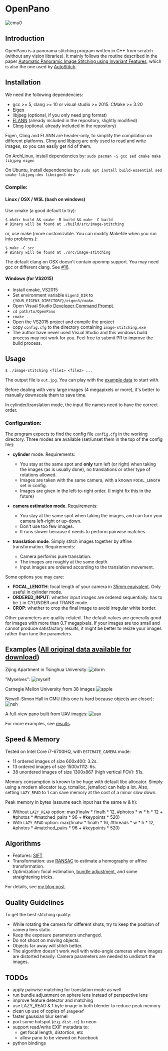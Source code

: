 # OpenPano

![cmu0](results/CMU0-all.jpg)

## Introduction

OpenPano is a panorama stitching program written in C++ from scratch (without any vision libraries). It mainly follows the routine
described in the paper [Automatic Panoramic Image Stitching using Invariant Features](http://matthewalunbrown.com/papers/ijcv2007.pdf),
which is also the one used by [AutoStitch](http://matthewalunbrown.com/autostitch/autostitch.html).

## Installation

We need the following dependencies:
* gcc >= 5, clang >= 10 or visual studio >= 2015. CMake >= 3.20
* [Eigen](http://eigen.tuxfamily.org/index.php?title=Main_Page)
* libjpeg (optional, if you only need png format)
* [FLANN](http://www.cs.ubc.ca/research/flann/) (already included in the repository, slightly modified)
* [CImg](http://cimg.eu/) (optional. already included in the repository)

Eigen, CImg and FLANN are header-only, to simplify the compilation on different platforms.
CImg and libjpeg are only used to read and write images, so you can easily get rid of them.

On ArchLinux, install dependencies by: `sudo pacman -S gcc sed cmake make libjpeg eigen`

On Ubuntu, install dependencies by: `sudo apt install build-essential sed cmake libjpeg-dev libeigen3-dev`

### Compile:
#### Linux / OSX / WSL (bash on windows)
Use cmake (a good default to try):
```
$ mkdir build && cmake -B build && make -C build
# Binary will be found at ./build/src/image-stitching
```
or, use make (more customizable. You can modify Makefile when you run into problems.):
```
$ make -C src
# Binary will be found at ./src/image-stitching
```
The default clang on OSX doesn't contain openmp support.
You may need gcc or different clang. See [#16](https://github.com/ppwwyyxx/OpenPano/issues/16).


#### Windows (for VS2015)
* Install cmake, VS2015
* Set environment variable `Eigen3_DIR` to `{YOUR_EIGEN3_DIRECTORY}/eigen3/cmake`.
* Open Visual Studio [Developer Command Prompt](https://msdn.microsoft.com/en-us/library/ms229859(v=vs.110).aspx).
* `cd path/to/OpenPano`
* `cmake .`
* Open the VS2015 project and compile the project
* copy `config.cfg` to the directory containing `image-stitching.exe`
* The author have never used Visual Studio and this windows build process may not work for you. Feel
	free to submit PR to improve the build process.

## Usage

```
$ ./image-stitching <file1> <file2> ...
```

The output file is ``out.jpg``. You can play with the [example data](https://github.com/ppwwyyxx/OpenPano/releases/tag/0.1) to start with.

Before dealing with very large images (4 megapixels or more), it's better to manually downscale them to save time.

In cylinder/translation mode, the input file names need to have the correct order.

### Configuration:

The program expects to find the config file `config.cfg` in the working directory.
Three modes are available (set/unset them in the top of the config file):
+ __cylinder__ mode. Requirements:
	+ You stay at the same spot and __only__ turn left (or right) when taking the images (as is usually done), no
		translations or other type of rotations allowed.
	+ Images are taken with the same camera, with a known ``FOCAL_LENGTH`` set in config.
	+ Images are given in the left-to-right order. (I might fix this in the future)

+ __camera estimation mode__. Requirements:
  * You stay at the same spot when taking the images, and can turn your camera left-right or
    up-down.
  * Don't use too few images.
  * It runs slower because it needs to perform pairwise matches.

+ __translation mode__. Simply stitch images together by affine transformation. Requirements:
  * Camera performs pure translation.
  * The images are roughly at the same depth.
  * Input images are ordered according to the translation movement.

Some options you may care:
+ __FOCAL_LENGTH__: focal length of your camera in [35mm equivalent](https://en.wikipedia.org/wiki/35_mm_equivalent_focal_length). Only useful in cylinder mode.
+ __ORDERED_INPUT__: whether input images are ordered sequentially. has to be `1` in CYLINDER and TRANS mode.
+ __CROP__: whether to crop the final image to avoid irregular white border.

Other parameters are quality-related.
The default values are generally good for images with more than 0.7 megapixels.
If your images are too small and cannot produce satisfactory results,
it might be better to resize your images rather than tune the parameters.


## Examples ([All original data available for __download__](https://github.com/ppwwyyxx/OpenPano/releases/tag/0.1))

Zijing Apartment in Tsinghua University:
![dorm](results/apartment.jpg)

"Myselves":
![myself](results/myself.jpg)

<!--
   -Zijing Playground in Tsinghua University:
   -![planet](https://github.com/ppwwyyxx/panorama/raw/master/results/planet.jpg)
	 -->

Carnegie Mellon University from 38 images
![apple](results/apple.jpg)

Newell-Simon Hall in CMU (this one is hard because objects are closer):
![nsh](results/NSH-all.jpg)

A full-view pano built from UAV images:
![uav](results/uav.jpg)

For more examples, see [results](results).

## Speed & Memory
Tested on Intel Core i7-6700HQ, with `ESTIMATE_CAMERA` mode:

+ 11 ordered images of size 600x400: 3.2s.
+ 13 ordered images of size 1500x1112: 6s.
+ 38 unordered images of size 1300x867 (high vertical FOV): 51s.

Memory consumption is known to be huge with default libc allocator.
Simply using a modern allocator (e.g. tcmalloc, jemalloc) can help a lot.
Also, setting `LAZY_READ` to 1 can save memory at the cost of a minor slow down.

Peak memory in bytes (assume each input has the same w & h):

+ Without `LAZY_READ` option: max(finalw \* finalh \* 12, #photos \* w \* h \* 12 + #photos \* #matched\_pairs * 96 + #keypoints * 520)
+ With `LAZY_READ` option: max(finalw \* finalh \* 16, #threads \* w \* h \* 12, #photos \* #matched\_pairs * 96 + #keypoints * 520)

## Algorithms
+ Features: [SIFT](http://en.wikipedia.org/wiki/Scale-invariant_feature_transform)
+ Transformation: use [RANSAC](http://en.wikipedia.org/wiki/RANSAC) to estimate a homography or affine transformation.
+ Optimization: focal estimation, [bundle adjustment](https://en.wikipedia.org/wiki/Bundle_adjustment), and some straightening tricks.

For details, see [my blog post](http://ppwwyyxx.com/blog/2016/How-to-Write-a-Panorama-Stitcher/).

## Quality Guidelines

To get the best stitching quality:
+ While rotating the camera for different shots, try to keep the position of camera lens static.
+ Keep the exposure parameters unchanged.
+ Do not shoot on moving objects.
+ Objects far away will stitch better.
+ The algorithm doesn't work well with wide-angle cameras where images are distorted heavily. Camera
	parameters are needed to undistort the images.

## TODOs
+ apply pairwise matching for translation mode as well
+ run bundle adjustment on sphere lens instead of perspective lens
+ improve feature detector and matching
+ use LAZY_READ & 1 byte image in both blender to reduce peak memory
+ clean up use of copies of `ImageRef`
+ faster gaussian blur kernel
+ port some hotspot (e.g. `dist.cc`) to neon
+ support read/write EXIF metadata to:
	+ get focal length, distortion, etc
	+ allow pano to be viewed on Facebook
+ python bindings
